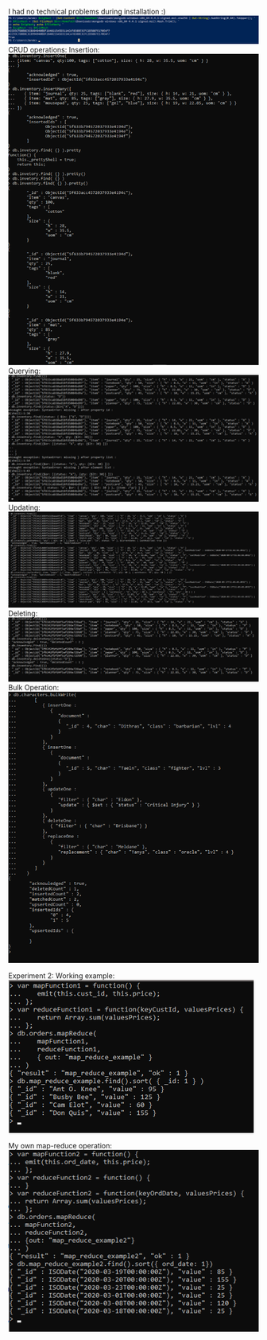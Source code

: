I had no technical problems during installation :)
![validation](/expass3/packagevalidation.png)
CRUD operations:
Insertion:
![Insert Document](/expass3/insert_Document.png)
Querying:
![Query Documents](/expass3/query_Documents.png)
Updating:
![Updating Documents](/expass3/update_Documents.png)
Deleting:
![Remove Documents](/expass3/remove_Documents.png)
Bulk Operation:
![Bulk Operation](/expass3/bulk_Write.png)

Experiment 2:
Working example:
![Working mapReduce](/expass3/mapReduceExample.png)

My own map-reduce operation:
![Map-Reduce operation](/expass3/ownMapReduceFunction.png)
